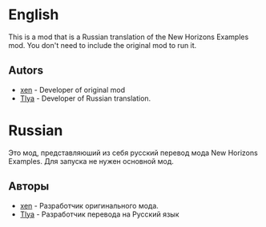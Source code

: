 # English
 This is a mod that is a Russian translation of the New Horizons Examples mod. You don't need to include the original mod to run it.
## Autors
- [xen](https://github.com/xen-42) - Developer of original mod
- [Tlya](https://github.com/Tllya) - Developer of Russian translation.

# Russian
Это мод, представляюший из себя русский перевод мода New Horizons Examples. Для запуска не нужен основной мод.

## Авторы

- [xen](https://github.com/xen-42) - Разработчик оригинального мода.
- [Tlya](https://github.com/Tllya) - Разработчик перевода на Русский язык

